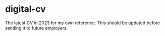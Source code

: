 # digital-cv
The latest CV in 2023 for my own reference. This should be updated before sending it to future employers.
